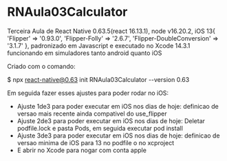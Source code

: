 # RNAula03Calculator
Terceira Aula de React Native 0.63.5(react 16.13.1), node v16.20.2, iOS 13{ 'Flipper' => '0.93.0', 'Flipper-Folly' => '2.6.7', 'Flipper-DoubleConversion' => '3.1.7' }, padronizado em Javascript e executado no Xcode 14.3.1 funcionando em simuladores tanto android quanto iOS

Criado com o comando:

$ npx react-native@0.63 init RNAula03Calculator --version 0.63

Em seguida fazer esses ajustes para poder rodar no iOS:

- Ajuste 1de3 para poder executar em iOS nos dias de hoje: definicao de versao mais recente ainda compativel do use_flipper
- Ajuste 2de3 para poder executar em iOS nos dias de hoje: Deletar podfile.lock e pasta Pods, em seguida executar pod install
- Ajuste 3de3 para poder executar em iOS nos dias de hoje: definicao de versao minima de iOS para 13 no podfile o no xcproject
- E abrir no Xcode para nogar com conta apple


